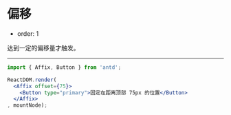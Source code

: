# 偏移

- order: 1

达到一定的偏移量才触发。

---

````jsx
import { Affix, Button } from 'antd';

ReactDOM.render(
  <Affix offset={75}>
    <Button type="primary">固定在距离顶部 75px 的位置</Button>
  </Affix>
, mountNode);
````
